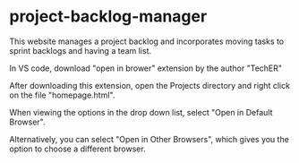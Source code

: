 # project-backlog-manager

This website manages a project backlog and incorporates moving tasks to sprint backlogs and having a team list. 

In VS code, download "open in brower" extension by the author "TechER"

After downloading this extension, open the Projects directory and right click on the file "homepage.html". 

When viewing the options in the drop down list, select "Open in Default Browser".

Alternatively, you can select "Open in Other Browsers", which gives you the option to choose a different browser.
